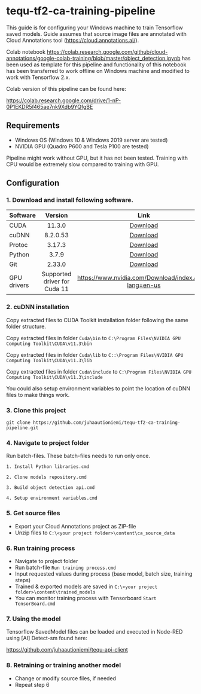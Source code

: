 # tequ-tf2-ca-training-pipeline
This guide is for configuring your Windows machine to train Tensorflow saved models. Guide assumes that source image files are annotated with Cloud Annotations tool (https://cloud.annotations.ai/). 

Colab notebook https://colab.research.google.com/github/cloud-annotations/google-colab-training/blob/master/object_detection.ipynb has been used as template for this pipeline and functionality of this notebook has been transferred to work offline on Windows machine and modified to work with Tensorflow 2.x.

Colab version of this pipeline can be found here:

https://colab.research.google.com/drive/1-nP-0P1EKDR5f465ae7nk9Xdb9YQfgBE

## Requirements

- Windows OS (Windows 10 & Windows 2019 server are tested)
- NVIDIA GPU (Quadro P600 and Tesla P100 are tested)

Pipeline might work without GPU, but it has not been tested. Training with CPU would be extremely slow compared to training with GPU.

## Configuration

### 1. Download and install following software.

| Software      | Version       | Link |
| ------------- |:-------------:| :-------------:| 
| CUDA          | 11.3.0        | <a href=https://tequ-win10-nodered-tensorflow.s3.eu.cloud-object-storage.appdomain.cloud/cuda_11.3.0_465.89_win10.exe>Download</a>|
| cuDNN         | 8.2.0.53      | <a href=https://tequ-win10-nodered-tensorflow.s3.eu.cloud-object-storage.appdomain.cloud/cudnn-11.3-windows-x64-v8.2.0.53.zipp>Download</a>|
| Protoc        | 3.17.3        | <a href=https://tequ-win10-nodered-tensorflow.s3.eu.cloud-object-storage.appdomain.cloud/protoc-3.17.3-win64.zip>Download</a>|
| Python        | 3.7.9         | <a href=https://tequ-win10-nodered-tensorflow.s3.eu.cloud-object-storage.appdomain.cloud/python-3.7.9-amd64.exe>Download</a>|
| Git           | 2.33.0        | <a href=https://tequ-win10-nodered-tensorflow.s3.eu.cloud-object-storage.appdomain.cloud/Git-2.33.0-64-bit.exe>Download</a>|
| GPU drivers   | Supported driver for Cuda 11 | https://www.nvidia.com/Download/index.aspx?lang=en-us |

### 2. cuDNN installation

Copy extracted files to CUDA Toolkit installation folder following the same folder structure.

Copy extracted files in folder ```Cuda\bin``` to ```C:\Program Files\NVIDIA GPU Computing Toolkit\CUDA\v11.3\bin```

Copy extracted files in folder ```Cuda\lib``` to ```C::\Program Files\NVIDIA GPU Computing Toolkit\CUDA\v11.3\lib```

Copy extracted files in folder ```Cuda\include``` to ```C:\Program Files\NVIDIA GPU Computing Toolkit\CUDA\v11.3\include```

You could also setup environment variables to point the location of cuDNN files to make things work.

### 3. Clone this project 

```
git clone https://github.com/juhaautioniemi/tequ-tf2-ca-training-pipeline.git
```

### 4. Navigate to project folder

Run batch-files. These batch-files needs to run only once. 

```
1. Install Python libraries.cmd
```

```
2. Clone models repository.cmd
```

```
3. Build object detection api.cmd
```

```
4. Setup environment variables.cmd
```

### 5. Get source files

- Export your Cloud Annotations project as ZIP-file
- Unzip files to ```C:\<your project folder>\content\ca_source_data```

### 6. Run training process

- Navigate to project folder
- Run batch-file ```Run training process.cmd```
- Input requested values during process (base model, batch size, training steps)
- Trained & exported models are saved in ```C:\<your project folder>\content\trained_models```
- You can monitor training process with Tensorboard ```Start TensorBoard.cmd```

### 7. Using the model

Tensorflow SavedModel files can be loaded and executed in Node-RED using [AI] Detect-sm found here: 

https://github.com/juhaautioniemi/tequ-api-client

### 8. Retraining or training another model
- Change or modify source files, if needed
- Repeat step 6

